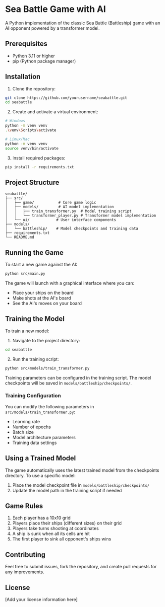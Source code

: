 # Sea Battle Game with AI

A Python implementation of the classic Sea Battle (Battleship) game with an AI opponent powered by a transformer model.

## Prerequisites

- Python 3.11 or higher
- pip (Python package manager)

## Installation

1. Clone the repository:

```bash
git clone https://github.com/yourusername/seabattle.git
cd seabattle
```

2. Create and activate a virtual environment:

```bash
# Windows
python -m venv venv
.\venv\Scripts\activate

# Linux/Mac
python -m venv venv
source venv/bin/activate
```

3. Install required packages:

```bash
pip install -r requirements.txt
```

## Project Structure

```
seabattle/
├── src/
│   ├── game/           # Core game logic
│   ├── models/         # AI model implementation
│   │   ├── train_transformer.py  # Model training script
│   │   └── transformer_player.py # Transformer model implementation
│   └── ui/            # User interface components
├── models/
│   └── battleship/    # Model checkpoints and training data
├── requirements.txt
└── README.md
```

## Running the Game

To start a new game against the AI:

```bash
python src/main.py
```

The game will launch with a graphical interface where you can:

- Place your ships on the board
- Make shots at the AI's board
- See the AI's moves on your board

## Training the Model

To train a new model:

1. Navigate to the project directory:

```bash
cd seabattle
```

2. Run the training script:

```bash
python src/models/train_transformer.py
```

Training parameters can be configured in the training script. The model checkpoints will be saved in `models/battleship/checkpoints/`.

### Training Configuration

You can modify the following parameters in `src/models/train_transformer.py`:

- Learning rate
- Number of epochs
- Batch size
- Model architecture parameters
- Training data settings

## Using a Trained Model

The game automatically uses the latest trained model from the checkpoints directory. To use a specific model:

1. Place the model checkpoint file in `models/battleship/checkpoints/`
2. Update the model path in the training script if needed

## Game Rules

1. Each player has a 10x10 grid
2. Players place their ships (different sizes) on their grid
3. Players take turns shooting at coordinates
4. A ship is sunk when all its cells are hit
5. The first player to sink all opponent's ships wins

## Contributing

Feel free to submit issues, fork the repository, and create pull requests for any improvements.

## License

[Add your license information here]
